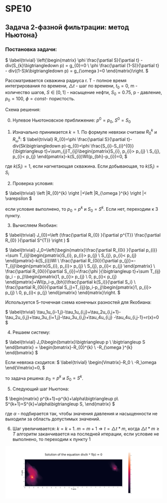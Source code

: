 # SPE10


## Задача 2-фазной фильтрации: метод Ньютона}

### Постановка задачи:


$
\label{trivial}
\left\{\begin{matrix}
\phi \frac{\partial S}{\partial t} - div(S_{k}\bigtriangledown p) = g_{0}=0
\\
\phi \frac{\partial (1-S)}{\partial t} - div((1-S)k\bigtriangledown p) = g_{\omega }=0
\end{matrix}\right.
$

 Рассматривается скважина радиуса r. T - полное время интегрирования по времени, $\bigtriangleup t$ - шаг по времени, $t_0 = 0$, m - количество шагов, $S\in \left [ 0,1 \right ]$ - насыщение нефти, $S_0 = 0.75$, p - давление, $p_0 = 100$, $\phi = const$- пористость.
 
 Схема решения:
 
 0) Нулевое Ньютоновское приближение: $p^{0}=p_{0}$, $S^{0}=S_{0}$
 
 1) Изначально принимается $k=1$. По формуле невязки считаем $R_{0}^{k}$ и $R_{\omega}^{k}$:
$
\label{trivial}
R_{0}=\phi \frac{\partial S}{\partial t}-div(Sk\bigtriangledown p)-q_{0}=\phi \frac{S_{i}-S_{i}^{0}}{\bigtriangleup t}+\sum_{j}T_{ij}\begin{pmatrix}S_{i}, p_{i}> p_{j}
\\ S_{j}, p_{i}<  p_{j}
\end{pmatrix}-k(S_{i})WI(p_{bh}-p_{i})=0,
$

где $k(S_i) = 1$, если нагнетающая скважина. Если добывающая, то $k(S_i) = S_i$

2) Проверка условия:

$
\label{trivial}
\left \|R_{0}^{k}  \right \|+\left \|R_{\omega }^{k}  \right \|< \varepsilon 
$

если условие выполнено, то $p_{0}=p^{k}$ и $S_{0}=S^{k}$. Если нет, переходим к 3 пункту.

3) Вычисляем Якобиан:

$
\label{trivial}
J_{0}=\left (\frac{\partial R_{0} }{\partial p^{T}} \frac{\partial R_{0} }{\partial S^{T}} \right )
$

$
\label{trivial}
J_0=\left\{\begin{matrix}\frac{\partial R_{0i} }{\partial p_{i}} =\sum T_{ij}\begin{pmatrix}S_{i}, p_{i}> p_{j}
\\ S_{j}, p_{i}<  p_{j}
\end{pmatrix}-k(S_{i})WI
\\ \frac{\partial R_{0i}}{\partial p_{j}}=-T_{ij}\begin{pmatrix}S_{i}, p_{i}> p_{j}
\\ S_{j}, p_{i}<  p_{j}
\end{pmatrix}
\\ \frac{\partial R_{0i}}{\partial S_{i}}=\frac{\phi }{\bigtriangleup t}+\sum T_{ij}(p_i - p_j)\begin{pmatrix}1, p_{i}> p_{j}
\\ 0, p_{i}<  p_{j}
\end{pmatrix}+WI(p_i-p_{bh})\frac{\partial k(S_i)}{\partial S_i}
\\ \frac{\partial R_{0i}}{\partial S_j}=T_{ij}(p_i-p_j)\begin{pmatrix}1, p_{i}> p_{j}
\\ 0, p_{i}<  p_{j}
\end{pmatrix}
\end{matrix}\right.
$


Используется 5-точечная схема конечных разностей для Якобиана:
 
$
\label{trivial}
\tau_1u_{i-1,j}-\tau_1u_{i,j}+\tau_2u_{i,j+1}-\tau_2u_{i,j}+\tau_3u_{i+1,j}-\tau_3u_{i,j}+\tau_4u_{i,j}
-\tau_4u_{i,j-1}=r(x)=0
$

<!-- \begin{figure}[h!] -->
  <!-- \begin{center} -->
  <!-- \scalebox{0.5}{ -->
<!-- \includegraphics{5.png} -->
 <!-- }  -->
 <!-- \end {center} -->
<!-- \end {figure} -->

4) Решаем систему:

$
\label{trivial}
J_0\begin{bmatrix}\bigtriangleup p
\\ 
\bigtriangleup S
\end{bmatrix} = \begin{bmatrix}-R_{0}^{k}
\\ 
-R_{\omega }^{k}
\end{bmatrix}
$

Если невязка сходится:
$
\label{trivial}
\begin{Vmatrix}-R_0
\\ 
-R_\omega 
\end{Vmatrix}=0, 
$

то задача решена: $p_{0}=p^{k}$ и $S_{0}=S^{k}$.

5) Следующий шаг Ньютона:

$
\begin{matrix}
p^{k+1}=p^{k}+\alpha\bigtriangleup p\\ 
S^{k+1}=S^{k}+\alpha\bigtriangleup S,
\end{matrix}
$

где $\alpha$ - подбирается так, чтобы значения давления и насыщенности не выходили за область допустимых значений. 

6) Шаг увеличивается: $k=k+1$. $m=m+1 \Rightarrow t = \bigtriangleup t*m$, когда $\bigtriangleup t*m\geq T$ алгоритм заканчивается на последней итерации, если условие не выполнено, то переходим к пункту 1

<p align="center">
  <img src="data/Example.png">
</p>